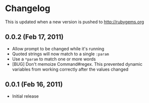 # Changelog

This is updated when a new version is pushed to http://rubygems.org

## 0.0.2 (Feb 17, 2011)

* Allow prompt to be changed while it's running
* Quoted strings will now match to a single `:param`
* Use a `*param` to match one or more words
* [BUG] Don't memoize Command#regex.  This prevented dynamic variables
  from working correctly after the values changed

## 0.0.1 (Feb 16, 2011)

* Initial release
